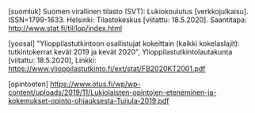 [suomluk] Suomen virallinen tilasto (SVT): Lukiokoulutus [verkkojulkaisu].
ISSN=1799-1633. Helsinki: Tilastokeskus [viitattu: 18.5.2020].
Saantitapa: http://www.stat.fi/til/lop/index.html

[yoosal] "Ylioppilastutkintoon osallistujat kokeittain (kaikki kokelaslajit): tutkintokerrat kevät 2019 ja kevät 2020", Ylioppilastutkintolautakunta [viitattu: 18.5.2020], Linkki: https://www.ylioppilastutkinto.fi/ext/stat/FB2020KT2001.pdf

[opintoeten] https://www.otus.fi/wp/wp-content/uploads/2019/11/Lukiolaisten-opintojen-eteneminen-ja-kokemukset-opinto-ohjauksesta-Tuijula-2019.pdf
